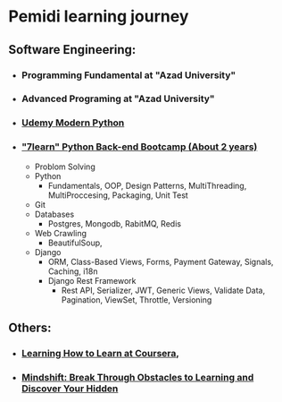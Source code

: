 # Pemidi learning journey

## Software Engineering:
- ### Programming Fundamental at "Azad University"
- ### Advanced Programing at "Azad University"
- ### [Udemy Modern Python](https://www.udemy.com/course/the-modern-python3-bootcamp/ "Udemy Modern Python")
- ### ["7learn" Python Back-end Bootcamp (About 2 years)](https://7learn.com/course/python-web-expert)
  * Problom Solving
  * Python
    * Fundamentals, OOP, Design Patterns, MultiThreading, MultiProccesing, Packaging, Unit Test
  * Git
  * Databases
    * Postgres, Mongodb, RabitMQ, Redis
  * Web Crawling
    * BeautifulSoup, 
  * Django
    * ORM, Class-Based Views, Forms, Payment Gateway, Signals, Caching, i18n
    * Django Rest Framework
      * Rest API, Serializer, JWT, Generic Views, Validate Data, Pagination, ViewSet, Throttle, Versioning




## Others:
- ### [Learning How to Learn at Coursera](https://www.coursera.org/learn/learning-how-to-learn "Learning How to Learn at Coursera"),
- ### [Mindshift: Break Through Obstacles to Learning and Discover Your Hidden](https://www.coursera.org/learn/mindshift "Mindshift: Break Through Obstacles to Learning and Discover Your Hidden")



